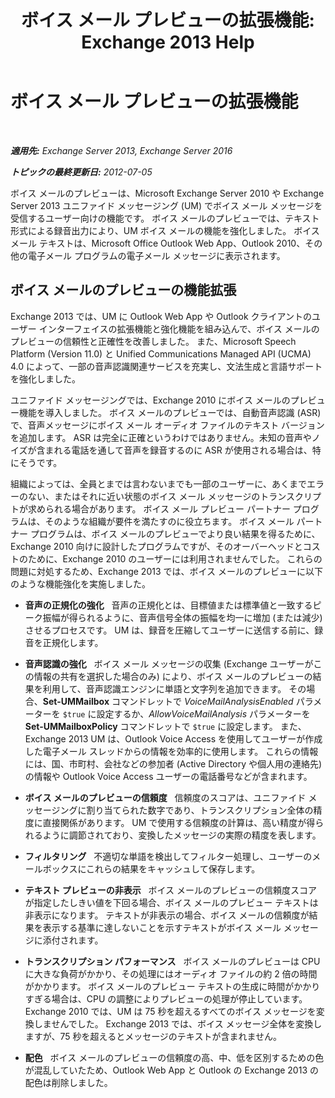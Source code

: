 ﻿---
title: 'ボイス メール プレビューの拡張機能: Exchange 2013 Help'
TOCTitle: ボイス メール プレビューの拡張機能
ms:assetid: 1fcccec1-4edc-40b8-948c-111647d7d770
ms:mtpsurl: https://technet.microsoft.com/ja-jp/library/JJ150501(v=EXCHG.150)
ms:contentKeyID: 48269245
ms.date: 04/24/2018
mtps_version: v=EXCHG.150
ms.translationtype: HT
---

# ボイス メール プレビューの拡張機能

 

_**適用先:** Exchange Server 2013, Exchange Server 2016_

_**トピックの最終更新日:** 2012-07-05_

ボイス メールのプレビューは、Microsoft Exchange Server 2010 や Exchange Server 2013 ユニファイド メッセージング (UM) でボイス メール メッセージを受信するユーザー向けの機能です。 ボイス メールのプレビューでは、テキスト形式による録音出力により、UM ボイス メールの機能を強化しました。 ボイス メール テキストは、Microsoft Office Outlook Web App、Outlook 2010、その他の電子メール プログラムの電子メール メッセージに表示されます。

## ボイス メールのプレビューの機能拡張

Exchange 2013 では、UM に Outlook Web App や Outlook クライアントのユーザー インターフェイスの拡張機能と強化機能を組み込んで、ボイス メールのプレビューの信頼性と正確性を改善しました。 また、Microsoft Speech Platform (Version 11.0) と Unified Communications Managed API (UCMA) 4.0 によって、一部の音声認識関連サービスを充実し、文法生成と言語サポートを強化しました。

ユニファイド メッセージングでは、Exchange 2010 にボイス メールのプレビュー機能を導入しました。 ボイス メールのプレビューでは、自動音声認識 (ASR) で、音声メッセージにボイス メール オーディオ ファイルのテキスト バージョンを追加します。 ASR は完全に正確というわけではありません。未知の音声やノイズが含まれる電話を通して音声を録音するのに ASR が使用される場合は、特にそうです。

組織によっては、全員とまでは言わないまでも一部のユーザーに、あくまでエラーのない、またはそれに近い状態のボイス メール メッセージのトランスクリプトが求められる場合があります。 ボイス メール プレビュー パートナー プログラムは、そのような組織が要件を満たすのに役立ちます。 ボイス メール パートナー プログラムは、ボイス メールのプレビューでより良い結果を得るために、Exchange 2010 向けに設計したプログラムですが、そのオーバーヘッドとコストのために、Exchange 2010 のユーザーには利用されませんでした。 これらの問題に対処するため、Exchange 2013 では、ボイス メールのプレビューに以下のような機能強化を実施しました。

  - **音声の正規化の強化**   音声の正規化とは、目標値または標準値と一致するピーク振幅が得られるように、音声信号全体の振幅を均一に増加 (または減少) させるプロセスです。 UM は、録音を圧縮してユーザーに送信する前に、録音を正規化します。

  - **音声認識の強化**   ボイス メール メッセージの収集 (Exchange ユーザーがこの情報の共有を選択した場合のみ) により、ボイス メールのプレビューの結果を利用して、音声認識エンジンに単語と文字列を追加できます。 その場合、**Set-UMMailbox** コマンドレットで *VoiceMailAnalysisEnabled* パラメーターを `$true` に設定するか、*AllowVoiceMailAnalysis* パラメーターを **Set-UMMailboxPolicy** コマンドレットで `$true` に設定します。 また、Exchange 2013 UM は、Outlook Voice Access を使用してユーザーが作成した電子メール スレッドからの情報を効率的に使用します。 これらの情報には、国、市町村、会社などの参加者 (Active Directory や個人用の連絡先) の情報や Outlook Voice Access ユーザーの電話番号などが含まれます。

  - **ボイス メールのプレビューの信頼度**   信頼度のスコアは、ユニファイド メッセージングに割り当てられた数字であり、トランスクリプション全体の精度に直接関係があります。 UM で使用する信頼度の計算は、高い精度が得られるように調節されており、変換したメッセージの実際の精度を表します。

  - **フィルタリング**   不適切な単語を検出してフィルター処理し、ユーザーのメールボックスにこれらの結果をキャッシュして保存します。

  - **テキスト プレビューの非表示**   ボイス メールのプレビューの信頼度スコアが指定したしきい値を下回る場合、ボイス メールのプレビュー テキストは非表示になります。 テキストが非表示の場合、ボイス メールの信頼度が結果を表示する基準に達しないことを示すテキストがボイス メール メッセージに添付されます。

  - **トランスクリプション パフォーマンス**   ボイス メールのプレビューは CPU に大きな負荷がかかり、その処理にはオーディオ ファイルの約 2 倍の時間がかかります。 ボイス メールのプレビュー テキストの生成に時間がかかりすぎる場合は、CPU の調整によりプレビューの処理が停止しています。 Exchange 2010 では、UM は 75 秒を超えるすべてのボイス メッセージを変換しませんでした。 Exchange 2013 では、ボイス メッセージ全体を変換しますが、75 秒を超えるとメッセージのテキストが含まれません。

  - **配色**   ボイス メールのプレビューの信頼度の高、中、低を区別するための色が混乱していたため、Outlook Web App と Outlook の Exchange 2013 の配色は削除しました。

